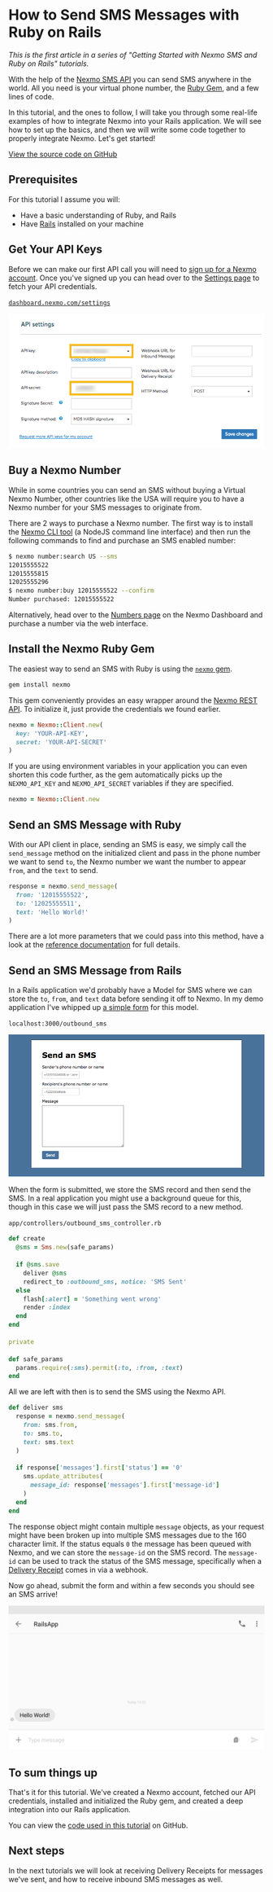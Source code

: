 # How to Send SMS Messages with Ruby on Rails

_This is the first article in a series of "Getting Started with Nexmo SMS and Ruby on Rails" tutorials._

With the help of the [Nexmo SMS API](https://docs.nexmo.com/messaging/sms-api) you can send SMS anywhere in the world. All you need is your virtual phone number, the [Ruby Gem](https://github.com/Nexmo/nexmo-ruby), and a few lines of code.

In this tutorial, and the ones to follow, I will take you through some real-life examples of how to integrate Nexmo into your Rails application. We will see how to set up the basics, and then we will write some code together to properly integrate Nexmo. Let's get started!

[View the source code on GitHub](https://github.com/workbetta/nexmo-rails-quickstart/blob/master/app/controllers/outbound_sms_controller.rb)

## Prerequisites

For this tutorial I assume you will:

- Have a basic understanding of Ruby, and Rails
- Have [Rails](http://rubyonrails.org/) installed on your machine

## Get Your API Keys

Before we can make our first API call you will need to [sign up for a Nexmo account](https://dashboard.nexmo.com/sign-up). Once you've signed up you can head over to the [Settings page](https://dashboard.nexmo.com/settings) to fetch your API credentials.

[`dashboard.nexmo.com/settings`](https://dashboard.nexmo.com/settings)

![Credentials](/sms-send/credentials.png)

## Buy a Nexmo Number

While in some countries you can send an SMS without buying a Virtual Nexmo Number, other countries like the USA will require you to have a Nexmo number for your SMS messages to originate from.

There are 2 ways to purchase a Nexmo number. The first way is to install the [Nexmo CLI tool](https://github.com/nexmo/nexmo-cli) (a NodeJS command line interface) and then run the following commands to find and purchase an SMS enabled number:

```sh
$ nexmo number:search US --sms
12015555522
12015555815
12025555296
$ nexmo number:buy 12015555522 --confirm
Number purchased: 12015555522
```

Alternatively, head over to the [Numbers page](https://dashboard.nexmo.com/buy-numbers) on the Nexmo Dashboard and purchase a number via the web interface.

## Install the Nexmo Ruby Gem

The easiest way to send an SMS with Ruby is using the [`nexmo` gem](https://github.com/Nexmo/nexmo-ruby).

```sh
gem install nexmo
```

This gem conveniently provides an easy wrapper around the [Nexmo REST API](https://developer.nexmo.com/api/sms). To initialize it, just provide the credentials we found earlier.

```ruby
nexmo = Nexmo::Client.new(
  key: 'YOUR-API-KEY',
  secret: 'YOUR-API-SECRET'
)
```

If you are using environment variables in your application you can even shorten this code further, as the gem automatically picks up the `NEXMO_API_KEY` and `NEXMO_API_SECRET` variables if they are specified.

```ruby
nexmo = Nexmo::Client.new
```

## Send an SMS Message with Ruby

With our API client in place, sending an SMS is easy, we simply call the `send_message` method on the initialized client and pass in the phone number we want to send `to`, the Nexmo number we want the number to appear `from`, and the `text` to send.

```ruby
response = nexmo.send_message(
  from: '12015555522',
  to: '12025555511',
  text: 'Hello World!'
)
```

There are a lot more parameters that we could pass into this method, have a look at the [reference documentation](https://docs.nexmo.com/messaging/sms-api/api-reference#request) for full details.

## Send an SMS Message from Rails

In a Rails application we'd probably have a Model for SMS where we can store the `to`, `from`, and `text` data before sending it off to Nexmo. In my demo application I've whipped up [a simple form](https://github.com/workbetta/nexmo-rails-quickstart/blob/master/app/views/outbound_sms/index.html.erb) for this model.

`localhost:3000/outbound_sms`

![Sending an SMS](sms-send/send-ui.png)

When the form is submitted, we store the SMS record and then send the SMS. In a real application you might use a background queue for this, though in this case we will just pass the SMS record to a new method.

`app/controllers/outbound_sms_controller.rb`

```ruby
def create
  @sms = Sms.new(safe_params)

  if @sms.save
    deliver @sms
    redirect_to :outbound_sms, notice: 'SMS Sent'
  else
    flash[:alert] = 'Something went wrong'
    render :index
  end
end

private

def safe_params
  params.require(:sms).permit(:to, :from, :text)
end
```

All we are left with then is to send the SMS using the Nexmo API.

```ruby
def deliver sms
  response = nexmo.send_message(
    from: sms.from,
    to: sms.to,
    text: sms.text
  )

  if response['messages'].first['status'] == '0'
    sms.update_attributes(
      message_id: response['messages'].first['message-id']
    )
  end
end
```

The response object might contain multiple `message` objects, as your request might have been broken up into multiple SMS messages due to the 160 character limit. If the status equals `0` the message has been queued with Nexmo, and we can store the `message-id` on the SMS record. The `message-id` can be used to track the status of the SMS message, specifically when a [Delivery Receipt](https://developer.nexmo.com/api/sms#delivery-receipt) comes in via a webhook.

Now go ahead, submit the form and within a few seconds you should see an SMS arrive!

![Received SMS](sms-send/android.png)

## To sum things up

That's it for this tutorial. We've created a Nexmo account, fetched our API credentials, installed and initialized the Ruby gem, and created a deep integration into our Rails application.

You can view the [code used in this tutorial](https://github.com/workbetta/nexmo-rails-quickstart/blob/master/app/controllers/outbound_sms_controller.rb) on GitHub.

## Next steps

In the next tutorials we will look at receiving Delivery Receipts for messages we've sent, and how to receive inbound SMS messages as well.
